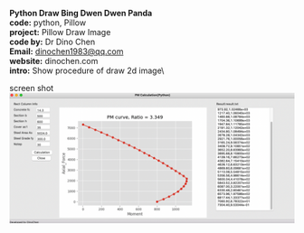 **Python Draw Bing Dwen Dwen Panda**\
**code:** python, Pillow \
**project:** Pillow Draw Image\
**code by:** Dr Dino Chen\
**Email:** dinochen1983@qq.com\
**website:** dinochen.com\
**intro:** Show procedure of draw 2d image\

screen shot
![enter image description here](https://github.com/dinochen1983/Python4Fun/blob/main/ColumnPMCurve/fig2.png?raw=true)

